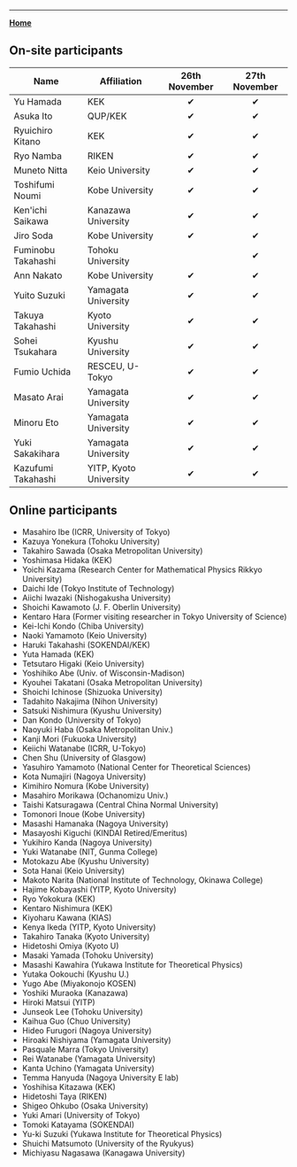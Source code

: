 ---

[**Home**](index)

## On-site participants

| Name |  Affiliation | 26th November | 27th November |
| ---- | ---- | :----: | :----: |
| Yu Hamada | KEK | ✔ | ✔ |
| Asuka Ito | QUP/KEK | ✔ | ✔ |
| Ryuichiro Kitano | KEK | ✔ | ✔ |
| Ryo Namba | RIKEN | ✔ | ✔ |
| Muneto Nitta | Keio University | ✔ | ✔ |
| Toshifumi Noumi | Kobe University | ✔ | ✔ |
| Ken'ichi Saikawa | Kanazawa University | ✔ | ✔ |
| Jiro Soda | Kobe University | ✔ | ✔ |
| Fuminobu Takahashi | Tohoku University |  | ✔ |
| Ann Nakato | Kobe University | ✔ | ✔ |
| Yuito Suzuki | Yamagata University | ✔ | ✔ |
| Takuya Takahashi | Kyoto University | ✔ | ✔ |
| Sohei Tsukahara | Kyushu University | ✔ | ✔ |
| Fumio Uchida | RESCEU, U-Tokyo | ✔ | ✔ |
| Masato Arai | Yamagata University | ✔ | ✔ |
| Minoru Eto | Yamagata University | ✔ | ✔ |
| Yuki Sakakihara | Yamagata University | ✔ | ✔ |
| Kazufumi Takahashi | YITP, Kyoto University | ✔ | ✔ |

## Online participants

- Masahiro Ibe (ICRR, University of Tokyo)
- Kazuya Yonekura (Tohoku University)
- Takahiro Sawada (Osaka Metropolitan University)
- Yoshimasa Hidaka (KEK)
- Yoichi Kazama (Research Center for Mathematical Physics Rikkyo University)
- Daichi Ide (Tokyo Institute of Technology)
- Aiichi Iwazaki (Nishogakusha University)
- Shoichi Kawamoto (J. F. Oberlin University)
- Kentaro Hara (Former visiting researcher in Tokyo University of Science)
- Kei-Ichi Kondo (Chiba University)
- Naoki Yamamoto (Keio University)
- Haruki Takahashi (SOKENDAI/KEK)
- Yuta Hamada (KEK)
- Tetsutaro Higaki (Keio University)
- Yoshihiko Abe (Univ. of Wisconsin-Madison)
- Kyouhei Takatani (Osaka Metropolitan University)
- Shoichi Ichinose (Shizuoka University)
- Tadahito Nakajima (Nihon University)
- Satsuki Nishimura (Kyushu University)
- Dan Kondo (University of Tokyo)
- Naoyuki Haba (Osaka Metropolitan Univ.)
- Kanji Mori (Fukuoka University)
- Keiichi Watanabe (ICRR, U-Tokyo)
- Chen Shu (University of Glasgow)
- Yasuhiro Yamamoto (National Center for Theoretical Sciences)
- Kota Numajiri (Nagoya University)
- Kimihiro Nomura (Kobe University)
- Masahiro Morikawa (Ochanomizu Univ.)
- Taishi Katsuragawa (Central China Normal University)
- Tomonori Inoue (Kobe University)
- Masashi Hamanaka (Nagoya University)
- Masayoshi Kiguchi (KINDAI Retired/Emeritus)
- Yukihiro Kanda (Nagoya University)
- Yuki Watanabe (NIT, Gunma College)
- Motokazu Abe (Kyushu University)
- Sota Hanai (Keio University)
- Makoto Narita (National Institute of Technology, Okinawa College)
- Hajime Kobayashi (YITP, Kyoto University)
- Ryo Yokokura (KEK)
- Kentaro Nishimura (KEK)
- Kiyoharu Kawana (KIAS)
- Kenya Ikeda (YITP, Kyoto University)
- Takahiro Tanaka (Kyoto University)
- Hidetoshi Omiya (Kyoto U)
- Masaki Yamada (Tohoku University)
- Masashi Kawahira (Yukawa Institute for Theoretical Physics)
- Yutaka Ookouchi (Kyushu U.)
- Yugo Abe (Miyakonojo KOSEN)
- Yoshiki Muraoka (Kanazawa)
- Hiroki Matsui (YITP)
- Junseok Lee (Tohoku University)
- Kaihua Guo (Chuo University)
- Hideo Furugori (Nagoya University)
- Hiroaki Nishiyama (Yamagata University)
- Pasquale Marra (Tokyo University)
- Rei Watanabe (Yamagata University)
- Kanta Uchino (Yamagata University)
- Temma Hanyuda (Nagoya University E lab)
- Yoshihisa Kitazawa (KEK)
- Hidetoshi Taya (RIKEN)
- Shigeo Ohkubo (Osaka University)
- Yuki Amari (University of Tokyo)
- Tomoki Katayama (SOKENDAI)
- Yu-ki Suzuki (Yukawa Institute for Theoretical Physics)
- Shuichi Matsumoto (University of the Ryukyus)
- Michiyasu Nagasawa (Kanagawa University)
